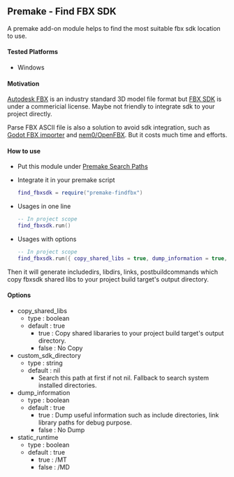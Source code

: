 ## Premake - Find FBX SDK

A premake add-on module helps to find the most suitable fbx sdk location to use.



#### Tested Platforms

* Windows
  
  

#### Motivation

[Autodesk FBX](https://en.wikipedia.org/wiki/FBX) is an industry standard 3D model file format but [FBX SDK](https://aps.autodesk.com/developer/overview/fbx-sdk) is under a commericial license. Maybe not friendly to integrate sdk  to your project directly.

Parse FBX ASCII file is also a solution to avoid sdk integration, such as [Godot FBX importer](https://godotengine.org/article/fbx-importer-rewritten-for-godot-3-2-4/) and [nem0/OpenFBX](https://github.com/nem0/OpenFBX). But it costs much time and efforts.



#### How to use

* Put this module under [Premake Search Paths](https://premake.github.io/docs/Locating-Scripts/)

* Integrate it in your premake script
  
  ```lua
  find_fbxsdk = require("premake-findfbx")
  ```

* Usages in one line
  
  ```lua
  -- In project scope
  find_fbxsdk.run()
  ```

* Usages with options
  
  ```lua
  -- In project scope
  find_fbxsdk.run({ copy_shared_libs = true, dump_information = true, static_runtime = false })
  ```

Then it will generate includedirs, libdirs, links, postbuildcommands which copy fbxsdk shared libs to your project build target's output directory. 



#### Options

* copy_shared_libs 
  * type : boolean
  * default : true
    * true : Copy shared libararies to your project build target's output directory.
    * false : No Copy
* custom_sdk_directory
  * type : string
  * default : nil
    * Search this path at first if not nil. Fallback to search system installed directories.
* dump_information
  * type : boolean
  * default : true
    * true : Dump useful information such as include directories, link library paths for debug purpose.
    * false : No Dump
* static_runtime
  * type : boolean
  * default : true
    * true : /MT
    * false : /MD
